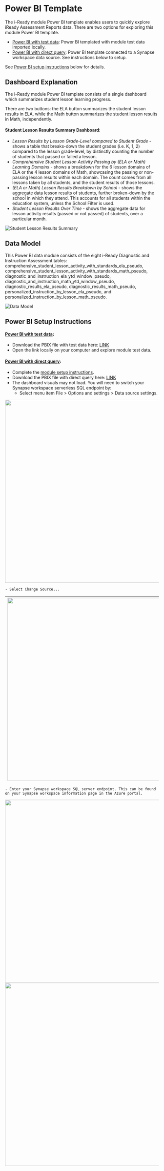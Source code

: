# Power BI Template

The i-Ready module Power BI template enables users to quickly explore iReady Assessment Reports data. There are two options for exploring this module Power BI template.
- [Power BI with test data](https://github.com/microsoft/OpenEduAnalytics/blob/main/oea/modules/module_catalog/iReady/powerbi/iReady%20Module%20Dashboard%20TestData.pbix): Power BI templated with module test data imported locally. 
- [Power BI with direct query](https://github.com/microsoft/OpenEduAnalytics/blob/main/oea/modules/module_catalog/iReady/powerbi/iReady%20Module%20Dashboard%20DirectQuery.pbix): Power BI template connected to a Synapse workspace data source. See instructions below to setup.

See [Power BI setup instructions](https://github.com/microsoft/OpenEduAnalytics/tree/main/oea/modules/module_catalog/iReady/powerbi#setup-instructions) below for details.

## Dashboard Explanation

The i-Ready module Power BI template consists of a single dashboard which summarizes student lesson learning progress. 

There are two buttons: the ELA button summarizes the student lesson results in ELA, while the Math button summarizes the student lesson results in Math, independently.

#### Student Lesson Results Summary Dashboard:
- <em>Lesson Results by Lesson Grade-Level compared to Student Grade</em> - shows a table that breaks-down the student grades (i.e. K, 1, 2) compared to the lesson grade-level, by distinctly counting the number of students that passed or failed a lesson.
- <em>Comprehensive Student Lesson Activity Passing by (ELA or Math) Learning Domains</em> - shows a breakdown for the 6 lesson domains of ELA or the 4 lesson domains of Math, showcasing the passing or non-passing lesson results within each domain. The count comes from all lessons taken by all students, and the student results of those lessons.
- <em>(ELA or Math) Lesson Results Breakdown by School</em> - shows the aggregate data lesson results of students, further broken-down by the school in which they attend. This accounts for all students within the education system, unless the School Filter is used.
- <em>Student Lesson Results Over Time</em> - shows the aggregate data for lesson activity results (passed or not passed) of students, over a particular month.

![Student Lesson Results Summary](https://github.com/microsoft/OpenEduAnalytics/blob/main/oea/modules/module_catalog/iReady/docs/images/iReady%20Module%20Dashboard%20p1.png)

## Data Model

This Power BI data module consists of the eight i-Ready Diagnostic and Instruction Assessment tables: comprehensive_student_lesson_activity_with_standards_ela_pseudo, comprehensive_student_lesson_activity_with_standards_math_pseudo, diagnostic_and_instruction_ela_ytd_window_pseudo, diagnostic_and_instruction_math_ytd_window_pseudo, diagnostic_results_ela_pseudo, diagnostic_results_math_pseudo, personalized_instruction_by_lesson_ela_pseudo, and personalized_instruction_by_lesson_math_pseudo. 

![Data Model](https://github.com/microsoft/OpenEduAnalytics/blob/main/oea/modules/module_catalog/iReady/docs/images/iReady%20Module%20Dashboard%20Data%20Model.png)


## Power BI Setup Instructions

#### [Power BI with test data](https://github.com/microsoft/OpenEduAnalytics/blob/main/oea/modules/module_catalog/iReady/powerbi/iReady%20Module%20Dashboard%20TestData.pbix):
- Download the PBIX file with test data here: [LINK](https://github.com/microsoft/OpenEduAnalytics/blob/main/oea/modules/module_catalog/iReady/powerbi/iReady%20Module%20Dashboard%20TestData.pbix)
- Open the link locally on your computer and explore module test data. 

#### [Power BI with direct query](https://github.com/microsoft/OpenEduAnalytics/blob/main/oea/modules/module_catalog/iReady/powerbi/iReady%20Module%20Dashboard%20DirectQuery.pbix):
- Complete the [module setup instructions](https://github.com/microsoft/OpenEduAnalytics/tree/main/oea/modules/module_catalog/iReady#module-setup).
- Download the PBIX file with direct query here: [LINK](https://github.com/microsoft/OpenEduAnalytics/blob/main/oea/modules/module_catalog/iReady/powerbi/iReady%20Module%20Dashboard%20DirectQuery.pbix)
- The dashboard visuals may not load. You will need to switch your Synapse workspace serverless SQL endpoint by:
    - Select menu item File > Options and settings > Data source settings.
<kbd> 
    <img src="https://github.com/microsoft/OpenEduAnalytics/blob/main/oea/modules/module_catalog/Clever/docs/images/pbi%20data%20source.png" width="600"> 
</kbd>

    - Select Change Source...
| <img src="https://github.com/microsoft/OpenEduAnalytics/blob/main/oea/modules/module_catalog/Clever/docs/images/pbi%20change%20source.png" width="600"> | 
|-|
    - Enter your Synapse workspace SQL server endpoint. This can be found on your Synapse workspace information page in the Azure portal.
<kbd> 
    <img src="https://github.com/microsoft/OpenEduAnalytics/blob/main/oea/modules/module_catalog/Clever/docs/images/pbi%20sql%20endpt.png" width="600">
</kbd>
<kbd> 
    <img src="https://github.com/microsoft/OpenEduAnalytics/blob/main/oea/modules/module_catalog/Clever/docs/images/synapse%20sql%20enpt.png" width="600"> 
</kbd>
